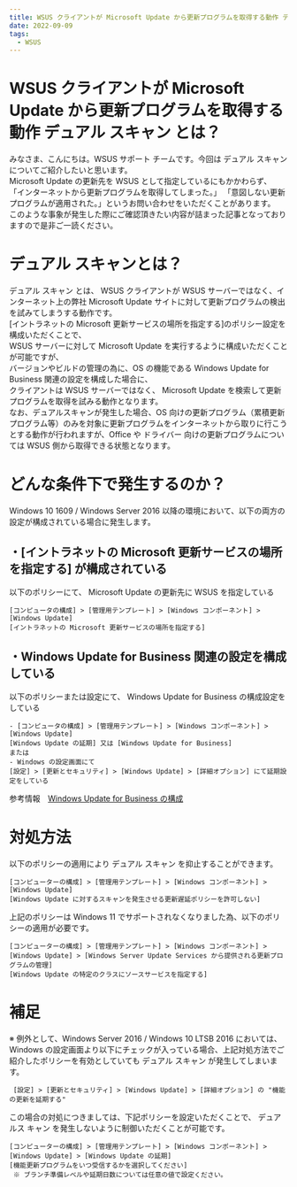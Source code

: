 ```yaml
---
title: WSUS クライアントが Microsoft Update から更新プログラムを取得する動作 デュアル スキャン とは？
date: 2022-09-09
tags:
  - WSUS
---
```


# WSUS クライアントが Microsoft Update から更新プログラムを取得する動作 デュアル スキャン とは？  
みなさま、こんにちは。WSUS サポート チームです。今回は デュアル スキャン についてご紹介したいと思います。  
Microsoft Update の更新先を WSUS として指定しているにもかかわらず、  
「インターネットから更新プログラムを取得してしまった。」 「意図しない更新プログラムが適用された。」というお問い合わせをいただくことがあります。  
このような事象が発生した際にご確認頂きたい内容が詰まった記事となっておりますので是非ご一読ください。　　

# デュアル スキャンとは？  
デュアル スキャン とは、 WSUS クライアントが WSUS サーバーではなく、インターネット上の弊社 Microsoft Update サイトに対して更新プログラムの検出を試みてしまうする動作です。  
[イントラネットの Microsoft 更新サービスの場所を指定する]のポリシー設定を構成いただくことで、  
WSUS サーバーに対して Microsoft Update を実行するように構成いただくことが可能ですが、  
バージョンやビルドの管理の為に、OS の機能である Windows Update for Business 関連の設定を構成した場合に、  
クライアントは WSUS サーバーではなく、 Microsoft Update を検索して更新プログラムを取得を試みる動作となります。  
なお、デュアルスキャンが発生した場合、OS 向けの更新プログラム（累積更新プログラム等）のみを対象に更新プログラムをインターネットから取りに行こうとする動作が行われますが、Office や ドライバー 向けの更新プログラムについては WSUS 側から取得できる状態となります。

# どんな条件下で発生するのか？  
Windows 10 1609 / Windows Server 2016 以降の環境において、以下の両方の設定が構成されている場合に発生します。    

## ・[イントラネットの Microsoft 更新サービスの場所を指定する] が構成されている  
以下のポリシーにて、 Microsoft Update の更新先に WSUS を指定している  
```
[コンピュータの構成] > [管理用テンプレート] > [Windows コンポーネント] > [Windows Update]   
[イントラネットの Microsoft 更新サービスの場所を指定する]   
```
## ・Windows Update for Business 関連の設定を構成している  
以下のポリシーまたは設定にて、 Windows Update for Business の構成設定をしている  
 ```
- [コンピュータの構成] > [管理用テンプレート] > [Windows コンポーネント] > [Windows Update]   
[Windows Update の延期] 又は [Windows Update for Business]   
 または  
- Windows の設定画面にて
[設定] > [更新とセキュリティ] > [Windows Update] > [詳細オプション] にて延期設定をしている  
```
参考情報　[Windows Update for Business の構成](https://docs.microsoft.com/ja-jp/windows/deployment/update/waas-configure-wufb)  

# 対処方法   
以下のポリシーの適用により デュアル スキャン を抑止することができます。  
```
[コンピューターの構成] > [管理用テンプレート] > [Windows コンポーネント] > [Windows Update]   
[Windows Update に対するスキャンを発生させる更新遅延ポリシーを許可しない]   
```
 上記のポリシーは Windows 11 でサポートされなくなりました為、以下のポリシーの適用が必要です。
 ```
 [コンピューターの構成] > [管理用テンプレート] > [Windows コンポーネント] > [Windows Update] > [Windows Server Update Services から提供される更新プログラムの管理] 
[Windows Update の特定のクラスにソースサービスを指定する] 
```

# 補足
※ 例外として、Windows Server 2016 / Windows 10 LTSB 2016 においては、  
Windows の設定画面より以下にチェックが入っている場合、上記対処方法でご紹介したポリシーを有効としていても デュアル スキャン が発生してしまいます。  
```
 [設定] > [更新とセキュリティ] > [Windows Update] > [詳細オプション] の "機能の更新を延期する"
```
この場合の対処につきましては、下記ポリシーを設定いただくことで、 デュアルス キャン を発生しないように制御いただくことが可能です。  
```
[コンピューターの構成] > [管理用テンプレート] > [Windows コンポーネント] > [Windows Update] > [Windows Update の延期]   
[機能更新プログラムをいつ受信するかを選択してください] 
 ※ ブランチ準備レベルや延期日数については任意の値で設定ください。 
 ``` 
 



